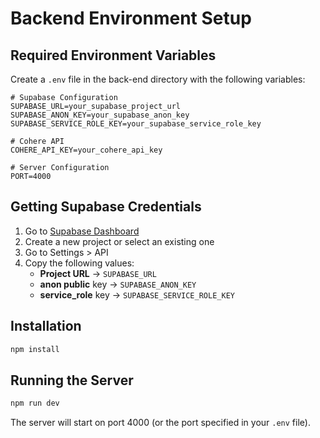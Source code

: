 # Backend Environment Setup

## Required Environment Variables

Create a `.env` file in the back-end directory with the following variables:

```env
# Supabase Configuration
SUPABASE_URL=your_supabase_project_url
SUPABASE_ANON_KEY=your_supabase_anon_key
SUPABASE_SERVICE_ROLE_KEY=your_supabase_service_role_key

# Cohere API
COHERE_API_KEY=your_cohere_api_key

# Server Configuration
PORT=4000
```

## Getting Supabase Credentials

1. Go to [Supabase Dashboard](https://supabase.com/dashboard)
2. Create a new project or select an existing one
3. Go to Settings > API
4. Copy the following values:
   - **Project URL** → `SUPABASE_URL`
   - **anon public** key → `SUPABASE_ANON_KEY`
   - **service_role** key → `SUPABASE_SERVICE_ROLE_KEY`

## Installation

```bash
npm install
```

## Running the Server

```bash
npm run dev
```

The server will start on port 4000 (or the port specified in your `.env` file).
